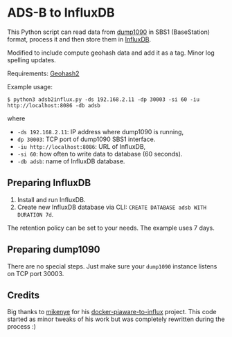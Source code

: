 # ADS-B to InfluxDB


This Python script can read data from [dump1090](https://github.com/antirez/dump1090)
in SBS1 (BaseStation) format, process it and then store them in
[InfluxDB](https://github.com/influxdata/influxdb).

Modified to include compute geohash data and add it as a tag. Minor log spelling updates.

Requirements:
[Geohash2](https://pypi.org/project/geohash2/)

Example usage:

```
$ python3 adsb2influx.py -ds 192.168.2.11 -dp 30003 -si 60 -iu http://localhost:8086 -db adsb
```

where

- `-ds 192.168.2.11`: IP address where dump1090 is running,
- `dp 30003`: TCP port of dump1090 SBS1 interface.
- `-iu http://localhost:8086`: URL of InfluxDB,
- `-si 60`: how often to write data to database (60 seconds).
- `-db adsb`: name of InfluxDB database.

## Preparing InfluxDB

1. Install and run InfluxDB.
2. Create new InfluxDB database via CLI: `CREATE DATABASE adsb WITH DURATION 7d`.

The retention policy can be set to your needs. The example uses 7 days.

## Preparing dump1090

There are no special steps. Just make sure your `dump1090` instance listens on
TCP port 30003.

Credits
-------

Big thanks to [mikenye](https://github.com/mikenye) for his
[docker-piaware-to-influx](https://github.com/mikenye/docker-piaware-to-influx)
project. This code started as minor tweaks of his work but was completely rewritten
during the process :)
